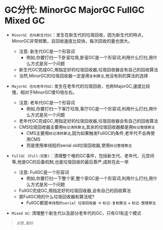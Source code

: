 # GC分代: MinorGC MajorGC FullGC Mixed GC

- `MinorGC 也叫新生代GC`：发生在新生代的垃圾回收，因为新生代的特点，MinorGC非常频繁，且回收速度比较快，每次回收的量也很大。

  - 注意: 新生代GC是一个形容词
    - 例如,你要打扫一下卧室垃圾,卧室GC是一个形容词,利用什么打扫,用什么方式是另一个问题
  - 新生代GC完成GC,用指定好的垃圾回收器,垃圾回收器会有自己的回收算法
  - 当然,MinorGC的垃圾回收器一定是用`复制算法`,他没有别的算法的选择

- `MajorGC 也叫老年代GC`: 发生在老年代的垃圾回收，也称MajorGC,速度比较慢，相对于MinorGC慢10倍左右。

  - 注意: 老年代GC是一个形容词
    - 例如,你要打扫一下客厅垃圾,客厅GC是一个形容词,利用什么打扫,用什么方式是另一个问题
  - 老年代GC完成GC,用指定好的垃圾回收器,垃圾回收器会有自己的回收算法
  - CMS垃圾回收器主要用`标记清除算法`,其余的垃圾回收器都是用`标记整理算法`
    - CMS主要用`标记清除算法`,因为如果触发FullGC的条件,老年代不会再使用CMS
    - 而是使用单线程的serial  old垃圾回收器,使用`标记整理算法`

- `FullGC (Full:完整)`：清理整个堆的GC事件，包括新生代、老年代、元空间等,他是GC的后备机制,也是垃圾回收的最后尊严,成败在此一举
  - 注意: FullGC是一个形容词
    - 例如,你要打扫一下整个家,整个家GC是一个形容词,利用什么打扫,用什么方式是另一个问题
  - FullGC完成GC,用指定好的垃圾回收器,会有自己的回收算法
  - 那FullGC用的什么垃圾回收器和算法呢?
    - FullGC都是`单线程的serial 垃圾回收器` -> `标记-复制算法` + `标记-整理算法`

- `Mixed GC`: 清理整个新生代以及部分老年代的GC，只有G1有这个模式

> `点赞,靓仔`